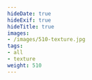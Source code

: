 ```yaml
---
hideDate: true
hideExif: true
hideTitle: true
images:
- /images/510-texture.jpg
tags:
- all
- texture
weight: 510
---
```

